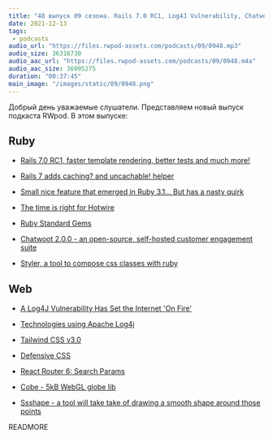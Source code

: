 ```yaml
---
title: "48 выпуск 09 сезона. Rails 7.0 RC1, Log4J Vulnerability, Chatwoot 2.0.0, Tailwind CSS 3.0, Cobe, Ssshape и прочее"
date: 2021-12-13
tags:
 - podcasts
audio_url: "https://files.rwpod-assets.com/podcasts/09/0948.mp3"
audio_size: 36316730
audio_aac_url: "https://files.rwpod-assets.com/podcasts/09/0948.m4a"
audio_aac_size: 36095275
duration: "00:37:45"
main_image: "/images/static/09/0948.png"
---
```


Добрый день уважаемые слушатели. Представляем новый выпуск подкаста RWpod. В этом выпуске:

## Ruby

 - [Rails 7.0 RC1, faster template rendering, better tests and much more!](https://weblog.rubyonrails.org/2021/12/11/this-week-in-rails-rails-7-0-rc1-faster-template-rendering-better-tests-and-much-more-401a9df5/)
 - [Rails 7 adds caching? and uncachable! helper](https://blog.saeloun.com/2021/12/08/rails-7-adds-cacheable-helper)
 - [Small nice feature that emerged in Ruby 3.1... But has a nasty quirk](https://zverok.github.io/blog/2021-12-08-value-omission-debug.html)
 - [The time is right for Hotwire](https://world.hey.com/dhh/the-time-is-right-for-hotwire-ecdb9b33)


 - [Ruby Standard Gems](https://stdgems.org/)
 - [Chatwoot 2.0.0 - an open-source, self-hosted customer engagement suite](https://github.com/chatwoot/chatwoot/releases/tag/v2.0.0)
 - [Styler, a tool to compose css classes with ruby](https://bhserna.com/styler-a-tool-to-compose-css-classes-with-ruby.html)

## Web

 - [A Log4J Vulnerability Has Set the Internet 'On Fire'](https://www.wired.com/story/log4j-flaw-hacking-internet/)
 - [Technologies using Apache Log4j](https://gist.github.com/noperator/d360de81c061bc9c628b12d3f0e1e479)
 - [Tailwind CSS v3.0](https://tailwindcss.com/blog/tailwindcss-v3)
 - [Defensive CSS](https://ishadeed.com/article/defensive-css/)


 - [React Router 6: Search Params](https://www.robinwieruch.de/react-router-search-params/)
 - [Cobe - 5kB WebGL globe lib](https://github.com/shuding/cobe)
 - [Ssshape - a tool will take take of drawing a smooth shape around those points](https://fffuel.co/ssshape/)

READMORE
